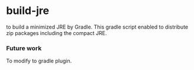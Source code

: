# build-jre

to build a minimized JRE by Gradle.
This gradle script enabled to distribute zip packages including the compact JRE.

### Future work

To modify to gradle plugin.
